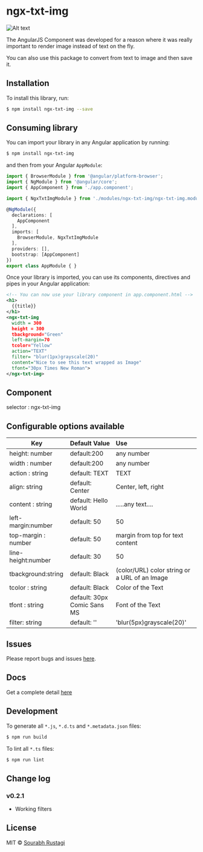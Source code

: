 # ngx-txt-img

![Alt text](/blob/master/src/assets/download.png?raw=true "Image")

The AngularJS Component was developed for a reason where it was really important to render image instead of text on the fly.

You can also use this package to convert from text to image and then save it.


## Installation

To install this library, run:

```bash
$ npm install ngx-txt-img --save
```

## Consuming library

You can import your library in any Angular application by running:

```bash
$ npm install ngx-txt-img
```

and then from your Angular `AppModule`:

```typescript
import { BrowserModule } from '@angular/platform-browser';
import { NgModule } from '@angular/core';
import { AppComponent } from './app.component';

import { NgxTxtImgModule } from './modules/ngx-txt-img/ngx-txt-img.module';

@NgModule({
  declarations: [
    AppComponent
  ],
  imports: [
    BrowserModule, NgxTxtImgModule
  ],
  providers: [],
  bootstrap: [AppComponent]
})
export class AppModule { }

```

Once your library is imported, you can use its components, directives and pipes in your Angular application:

```xml
<!-- You can now use your library component in app.component.html -->
<h1>
  {{title}}
</h1>
<ngx-txt-img 
  width = 300 
  height = 300 
  tbackground="Green" 
  left-margin=70 
  tcolor="Yellow" 
  action="TEXT" 
  filter= "blur(1px)grayscale(20)"
  content="Nice to see this text wrapped as Image" 
  tfont="30px Times New Roman">
</ngx-txt-img>
```

## Component 

selector : ngx-txt-img


## Configurable options available 

| Key                 | Default Value               | Use                                                                 |
| --------------------|:----------------------------| :-------------------------------------------------------------------|
| height: number      | default:200                 | any number                                                          |
| width : number      | default:200                 | any number                                                          |
| action : string     | default: TEXT               | TEXT                                                                |
| align: string       | default: Center             | Center, left, right                                                 |
| content : string    | default: Hello World        | .....any text....                                                   |
| left-margin:number  | default: 50                 | 50                                                                  |
| top-margin : number | default: 50                 | margin from top for text content                                    |
| line-height:number  | default: 30                 | 50                                                                  |
| tbackground:string  | default: Black              | (color/URL) color string or a URL of an Image                       |
| tcolor : string     | default: Black              | Color of the Text                                                   |
| tfont : string      | default: 30px Comic Sans MS | Font of the Text                                                    |
| filter: string      | default: ''                 | 'blur(5px)grayscale(20)' | All Css filters supported                |




## Issues

Please report bugs and issues [here](https://github.com/codeRusty/ngx-txt-img/issues).


## Docs

Get a complete detail [here](https://coderusty.github.io/ngx-txt-img/)


## Development

To generate all `*.js`, `*.d.ts` and `*.metadata.json` files:

```bash
$ npm run build
```

To lint all `*.ts` files:

```bash
$ npm run lint
```

## Change log

### v0.2.1

- Working filters


## License

MIT © [Sourabh Rustagi](mailto:sourabh.rustagi@hotmail.com)
